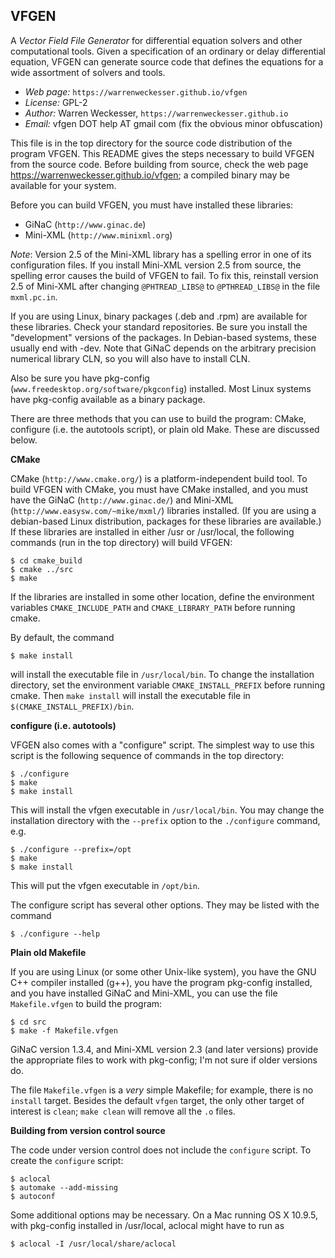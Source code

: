 VFGEN
-----

A *Vector Field File Generator* for differential equation solvers and
other computational tools.  Given a specification of an ordinary or delay
differential equation, VFGEN can generate source code that defines the
equations for a wide assortment of solvers and tools.

* _Web page:_ `https://warrenweckesser.github.io/vfgen`
* _License:_  GPL-2
* _Author:_   Warren Weckesser, `https://warrenweckesser.github.io`
* _Email:_    vfgen DOT help AT gmail com  (fix the obvious minor obfuscation)

This file is in the top directory for the source code distribution of the
program VFGEN.  This README gives the steps necessary to build VFGEN from
the source code.  Before building from source, check the web page
https://warrenweckesser.github.io/vfgen; a compiled binary may be available
for your system.

Before you can build VFGEN, you must have installed these libraries:

* GiNaC    (`http://www.ginac.de`)
* Mini-XML (`http://www.minixml.org`)

*Note*: Version 2.5 of the Mini-XML library has a spelling error in one of
its configuration files. If you install Mini-XML version 2.5 from source,
the spelling error causes the build of VFGEN to fail. To fix this, reinstall
version 2.5 of Mini-XML  after changing `@PHTREAD_LIBS@` to `@PTHREAD_LIBS@`
in the file `mxml.pc.in`.

If you are using Linux, binary packages (.deb and .rpm) are available for
these libraries.  Check your standard repositories.  Be sure you install
the "development" versions of the packages.  In Debian-based systems, these
usually end with -dev.  Note that GiNaC depends on the arbitrary precision
numerical library CLN, so you will also have to install CLN.

Also be sure you have pkg-config (`www.freedesktop.org/software/pkgconfig`)
installed.  Most Linux systems have pkg-config available as a binary package.

There are three methods that you can use to build the program: CMake,
configure (i.e. the autotools script), or plain old Make.  These are discussed
below.


**CMake**

CMake (`http://www.cmake.org/`) is a platform-independent build tool. To build
VFGEN with CMake, you must have CMake installed, and you must have the GiNaC
(`http://www.ginac.de/`) and Mini-XML (`http://www.easysw.com/~mike/mxml/`)
libraries installed. (If you are using a debian-based Linux distribution,
packages for these libraries are available.)  If these libraries are installed
in either /usr or /usr/local, the following commands (run in the top directory)
will build VFGEN:

    $ cd cmake_build
    $ cmake ../src
    $ make

If the libraries are installed in some other location, define the environment
variables `CMAKE_INCLUDE_PATH` and `CMAKE_LIBRARY_PATH` before running cmake.

By default, the command

    $ make install

will install the executable file in `/usr/local/bin`.  To change the
installation directory, set the environment variable `CMAKE_INSTALL_PREFIX`
before running cmake.  Then `make install` will install the executable file
in `$(CMAKE_INSTALL_PREFIX)/bin`.


**configure (i.e. autotools)**

VFGEN also comes with a "configure" script.  The simplest way to use this
script is the following sequence of commands in the top directory:

    $ ./configure
    $ make
    $ make install

This will install the vfgen executable in `/usr/local/bin`.  You may change the
installation directory with the `--prefix` option to the `./configure` command,
e.g.

    $ ./configure --prefix=/opt
    $ make
    $ make install

This will put the vfgen executable in `/opt/bin`.

The configure script has several other options.  They may be listed with the
command

    $ ./configure --help


**Plain old Makefile**

If you are using Linux (or some other Unix-like system), you have the GNU C++
compiler installed (g++), you have the program pkg-config installed, and you
have installed GiNaC and Mini-XML, you can use the file `Makefile.vfgen` to
build the program:

    $ cd src
    $ make -f Makefile.vfgen

GiNaC version 1.3.4, and Mini-XML version 2.3 (and later versions) provide the
appropriate files to work with pkg-config; I'm not sure if older versions do.

The file `Makefile.vfgen` is a *very* simple Makefile; for example, there is
no `install` target.  Besides the default `vfgen` target, the only other
target of interest is `clean`; `make clean` will remove all the `.o` files.


**Building from version control source**

The code under version control does not include the `configure` script.
To create the `configure` script:

    $ aclocal
    $ automake --add-missing
    $ autoconf

Some additional options may be necessary.  On a Mac running OS X 10.9.5,
with pkg-config installed in /usr/local, aclocal might have to run as

    $ aclocal -I /usr/local/share/aclocal
